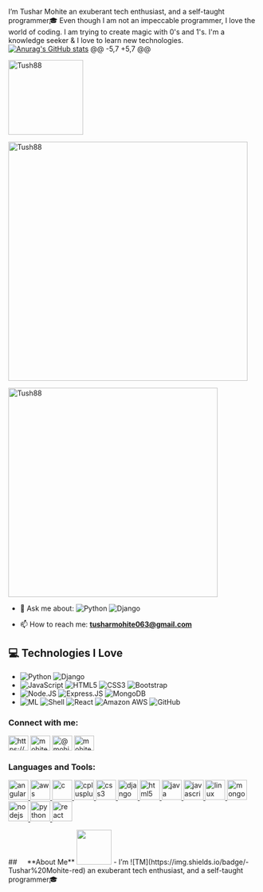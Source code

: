 
I’m Tushar Mohite an exuberant tech enthusiast, and a self-taught programmer🎓️
Even though I am not an impeccable programmer, I love the world of coding.
I am trying to create magic with 0's and 1's.
I'm a knowledge seeker & I love to learn new technologies.
[![Anurag's GitHub stats](https://github-readme-stats.vercel.app/api?username=TusharMohite)](https://github.com/anuraghazra/github-readme-stats)
@@ -5,7 +5,7 @@

<p align="left"> <img src="https://komarev.com/ghpvc/?username=Tush88&label=Profile%20views&color=0e75b6&style=flat" alt="Tush88" width="150px" /> </p>

<p align="left"> <a href="https://github.com/ryo-ma/github-profile-trophy"><img src="https://github-profile-trophy.vercel.app/?username=Tush88" alt="Tush88" width="480px"/></a> </p>
<p align="left"> <a href="https://github.com/ryo-ma/github-profile-trophy"><img src="https://github-profile-trophy.vercel.app/?username=Tush88" alt="Tush88" width="420px"/></a> </p>

- 💬 Ask me about: ![Python](https://img.shields.io/badge/-Python-8fcfd1?style=plastic&logo=Python) ![Django](https://img.shields.io/badge/-Django-092E20?style=plastic&logo=Django)

- 📫 How to reach me: **tusharmohite063@gmail.com**
## :computer: Technologies I Love
* ![Python](https://img.shields.io/badge/-Python-8fcfd1?style=plastic&logo=Python) ![Django](https://img.shields.io/badge/-Django-092E20?style=plastic&logo=Django)
* ![JavaScript](https://img.shields.io/badge/-JavaScript-black?style=plastic&logo=javascript) ![HTML5](https://img.shields.io/badge/-HTML5-E34F26?style=plastic&logo=html5&logoColor=white) ![CSS3](https://img.shields.io/badge/-CSS3-1572B6?style=plastic&logo=css3) ![Bootstrap](https://img.shields.io/badge/-Bootstrap-563D7C?style=plastic&logo=bootstrap)
* ![Node.JS](https://img.shields.io/badge/-Node.JS-black?style=plastic&logo=Node.js) ![Express.JS](https://img.shields.io/badge/-Express.JS-c7b198?style=plastic&logo=Express.JS) ![MongoDB](https://img.shields.io/badge/-MongoDB-black?style=plastic&logo=mongodb)
* ![ML](https://img.shields.io/badge/ML-Machine%20Learning-blue) ![Shell](https://img.shields.io/badge/-Shell-blasck?style=plastic&logo=Shell) ![React](https://img.shields.io/badge/-React-3b2e5a?style=plastic&logo=react) ![Amazon AWS](https://img.shields.io/badge/Amazon%20AWS-232F3E?style=plastic&logo=amazon-aws) ![GitHub](https://img.shields.io/badge/-GitHub-181717?style=plastic&logo=github) 
<h3 align="left">Connect with me:</h3>
<p align="left">
<a href="https://linkedin.com/in/https://www.linkedin.com/in/tusharmohite" target="blank"><img align="center" src="https://cdn.jsdelivr.net/npm/simple-icons@3.0.1/icons/linkedin.svg" alt="https://www.linkedin.com/in/tushar-mohite" height="30" width="40" /></a>
<a href="https://codeforces.com/profile/Tush88" target="blank"><img align="center" src="https://cdn.jsdelivr.net/npm/simple-icons@3.0.1/icons/codeforces.svg" alt="mohitetushar063" height="30" width="40" /></a>
<a href="https://www.hackerearth.com/@mohitetushar063" target="blank"><img align="center" src="https://cdn.jsdelivr.net/npm/simple-icons@3.0.1/icons/hackerearth.svg" alt="@mohitetushar063" height="30" width="40" /></a>
<a href="https://auth.geeksforgeeks.org/user/mohitetushar063" target="blank"><img align="center" src="https://cdn.jsdelivr.net/npm/simple-icons@3.0.1/icons/geeksforgeeks.svg" alt="mohitetushar063" height="30" width="40" /></a>
</p>
<h3 align="left">Languages and Tools:</h3>
<p align="left"> <a href="https://angular.io" target="_blank"> <img src="https://devicons.github.io/devicon/devicon.git/icons/angularjs/angularjs-original.svg" alt="angularjs" width="40" height="40"/> </a> <a href="https://aws.amazon.com" target="_blank"> <img src="https://devicons.github.io/devicon/devicon.git/icons/amazonwebservices/amazonwebservices-original-wordmark.svg" alt="aws" width="40" height="40"/> </a> <a href="https://www.cprogramming.com/" target="_blank"> <img src="https://devicons.github.io/devicon/devicon.git/icons/c/c-original.svg" alt="c" width="40" height="40"/> </a> <a href="https://www.w3schools.com/cpp/" target="_blank"> <img src="https://devicons.github.io/devicon/devicon.git/icons/cplusplus/cplusplus-original.svg" alt="cplusplus" width="40" height="40"/> </a> <a href="https://www.w3schools.com/css/" target="_blank"> <img src="https://devicons.github.io/devicon/devicon.git/icons/css3/css3-original-wordmark.svg" alt="css3" width="40" height="40"/> </a> <a href="https://www.djangoproject.com/" target="_blank"> <img src="https://devicons.github.io/devicon/devicon.git/icons/django/django-original.svg" alt="django" width="40" height="40"/> </a> <a href="https://www.w3.org/html/" target="_blank"> <img src="https://devicons.github.io/devicon/devicon.git/icons/html5/html5-original-wordmark.svg" alt="html5" width="40" height="40"/> </a> <a href="https://www.java.com" target="_blank"> <img src="https://devicons.github.io/devicon/devicon.git/icons/java/java-original-wordmark.svg" alt="java" width="40" height="40"/> </a> <a href="https://developer.mozilla.org/en-US/docs/Web/JavaScript" target="_blank"> <img src="https://devicons.github.io/devicon/devicon.git/icons/javascript/javascript-original.svg" alt="javascript" width="40" height="40"/> </a> <a href="https://www.linux.org/" target="_blank"> <img src="https://devicons.github.io/devicon/devicon.git/icons/linux/linux-original.svg" alt="linux" width="40" height="40"/> </a> <a href="https://www.mongodb.com/" target="_blank"> <img src="https://devicons.github.io/devicon/devicon.git/icons/mongodb/mongodb-original-wordmark.svg" alt="mongodb" width="40" height="40"/> </a> <a href="https://nodejs.org" target="_blank"> <img src="https://devicons.github.io/devicon/devicon.git/icons/nodejs/nodejs-original-wordmark.svg" alt="nodejs" width="40" height="40"/> </a> <a href="https://www.python.org" target="_blank"> <img src="https://devicons.github.io/devicon/devicon.git/icons/python/python-original.svg" alt="python" width="40" height="40"/> </a> <a href="https://reactjs.org/" target="_blank"> <img src="https://devicons.github.io/devicon/devicon.git/icons/react/react-original-wordmark.svg" alt="react" width="40" height="40"/> </a> </p>
## &nbsp; &nbsp; **About Me** <img src="https://media.giphy.com/media/WUlplcMpOCEmTGBtBW/giphy.gif" width="70">
- I’m ![TM](https://img.shields.io/badge/-Tushar%20Mohite-red) an exuberant tech enthusiast, and a self-taught programmer🎓️ 
